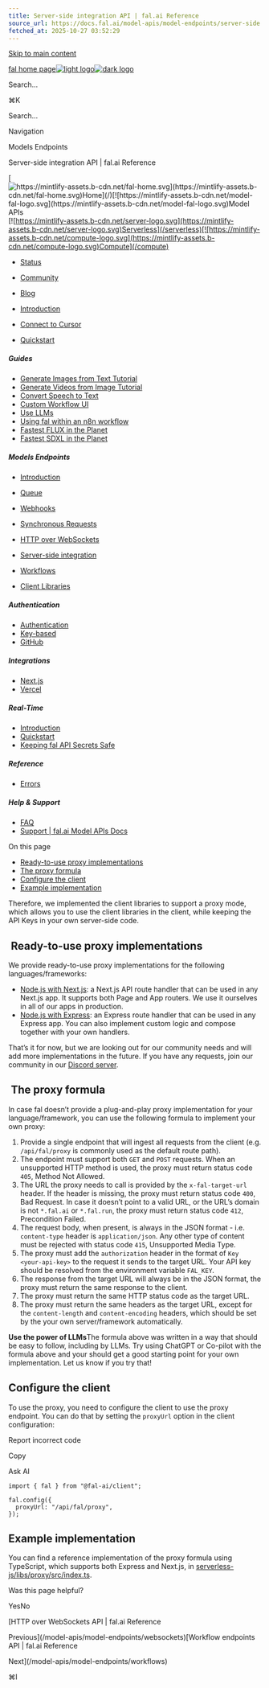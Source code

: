 ```yaml
---
title: Server-side integration API | fal.ai Reference
source_url: https://docs.fal.ai/model-apis/model-endpoints/server-side
fetched_at: 2025-10-27 03:52:29
---
```


[Skip to main content](#content-area)

[fal home page![light logo](https://mintcdn.com/fal-d8505a2e/_1QeqsRe91WUAOCJ/logo/light.svg?fit=max&auto=format&n=_1QeqsRe91WUAOCJ&q=85&s=04c374284984bf56c89974379f02b7a2)![dark logo](https://mintcdn.com/fal-d8505a2e/_1QeqsRe91WUAOCJ/logo/dark.svg?fit=max&auto=format&n=_1QeqsRe91WUAOCJ&q=85&s=b136c77964ac416a72cb0bcba775d7c7)](https://fal.ai/)

Search...

⌘K

Search...

Navigation

Models Endpoints

Server-side integration API | fal.ai Reference

[![https://mintlify-assets.b-cdn.net/fal-home.svg](https://mintlify-assets.b-cdn.net/fal-home.svg)Home](/)[![https://mintlify-assets.b-cdn.net/model-fal-logo.svg](https://mintlify-assets.b-cdn.net/model-fal-logo.svg)Model APIs](/model-apis)[![https://mintlify-assets.b-cdn.net/server-logo.svg](https://mintlify-assets.b-cdn.net/server-logo.svg)Serverless](/serverless)[![https://mintlify-assets.b-cdn.net/compute-logo.svg](https://mintlify-assets.b-cdn.net/compute-logo.svg)Compute](/compute)

- [Status](https://status.fal.ai/)
- [Community](https://discord.gg/fal-ai)
- [Blog](https://blog.fal.ai/)

- [Introduction](/model-apis)

- [Connect to Cursor](/model-apis/mcp)

- [Quickstart](/model-apis/quickstart)

##### Guides

- [Generate Images from Text Tutorial](/model-apis/guides/generate-images-from-text)
- [Generate Videos from Image Tutorial](/model-apis/guides/generate-videos-from-image)
- [Convert Speech to Text](/model-apis/guides/convert-speech-to-text)
- [Custom Workflow UI](/model-apis/guides/custom-workflow-ui)
- [Use LLMs](/model-apis/guides/use-llms)
- [Using fal within an n8n workflow](/model-apis/guides/n8n)
- [Fastest FLUX in the Planet](/model-apis/fast-flux)
- [Fastest SDXL in the Planet](/model-apis/fast-sdxl)

##### Models Endpoints

- [Introduction](/model-apis/model-endpoints)
- [Queue](/model-apis/model-endpoints/queue)
- [Webhooks](/model-apis/model-endpoints/webhooks)
- [Synchronous Requests](/model-apis/model-endpoints/synchronous-requests)
- [HTTP over WebSockets](/model-apis/model-endpoints/websockets)
- [Server-side integration](/model-apis/model-endpoints/server-side)
- [Workflows](/model-apis/model-endpoints/workflows)

- [Client Libraries](/model-apis/client)

##### Authentication

- [Authentication](/model-apis/authentication)
- [Key-based](/model-apis/authentication/key-based)
- [GitHub](/model-apis/authentication/github)

##### Integrations

- [Next.js](/model-apis/integrations/nextjs)
- [Vercel](/model-apis/integrations/vercel)

##### Real-Time

- [Introduction](/model-apis/real-time)
- [Quickstart](/model-apis/real-time/quickstart)
- [Keeping fal API Secrets Safe](/model-apis/real-time/secrets)

##### Reference

- [Errors](/model-apis/errors)

##### Help & Support

- [FAQ](/model-apis/faq)
- [Support | fal.ai Model APIs Docs](/model-apis/support)

On this page

- [Ready-to-use proxy implementations](#ready-to-use-proxy-implementations)
- [The proxy formula](#the-proxy-formula)
- [Configure the client](#configure-the-client)
- [Example implementation](#example-implementation)

Therefore, we implemented the client libraries to support a proxy mode, which allows you to use the client libraries in the client, while keeping the API Keys in your own server-side code.

## [​](#ready-to-use-proxy-implementations) Ready-to-use proxy implementations

We provide ready-to-use proxy implementations for the following languages/frameworks:

- [Node.js with Next.js](/model-apis/integrations/nextjs): a Next.js API route handler that can be used in any Next.js app. It supports both Page and App routers. We use it ourselves in all of our apps in production.
- [Node.js with Express](https://github.com/fal-ai/serverless-js/tree/main/apps/demo-express-app): an Express route handler that can be used in any Express app. You can also implement custom logic and compose together with your own handlers.

That’s it for now, but we are looking out for our community needs and will add more implementations in the future. If you have any requests, join our community in our [Discord server](https://discord.gg/fal-ai).

## [​](#the-proxy-formula) The proxy formula

In case fal doesn’t provide a plug-and-play proxy implementation for your language/framework, you can use the following formula to implement your own proxy:

1. Provide a single endpoint that will ingest all requests from the client (e.g. `/api/fal/proxy` is commonly used as the default route path).
2. The endpoint must support both `GET` and `POST` requests. When an unsupported HTTP method is used, the proxy must return status code `405`, Method Not Allowed.
3. The URL the proxy needs to call is provided by the `x-fal-target-url` header. If the header is missing, the proxy must return status code `400`, Bad Request. In case it doesn’t point to a valid URL, or the URL’s domain is not `*.fal.ai` or `*.fal.run`, the proxy must return status code `412`, Precondition Failed.
4. The request body, when present, is always in the JSON format - i.e. `content-type` header is `application/json`. Any other type of content must be rejected with status code `415`, Unsupported Media Type.
5. The proxy must add the `authorization` header in the format of `Key <your-api-key>` to the request it sends to the target URL. Your API key should be resolved from the environment variable `FAL_KEY`.
6. The response from the target URL will always be in the JSON format, the proxy must return the same response to the client.
7. The proxy must return the same HTTP status code as the target URL.
8. The proxy must return the same headers as the target URL, except for the `content-length` and `content-encoding` headers, which should be set by the your own server/framework automatically.

**Use the power of LLMs**The formula above was written in a way that should be easy to follow, including by LLMs. Try using ChatGPT or Co-pilot with the formula above and your should get a good starting point for your own implementation. Let us know if you try that!

## [​](#configure-the-client) Configure the client

To use the proxy, you need to configure the client to use the proxy endpoint. You can do that by setting the `proxyUrl` option in the client configuration:

Report incorrect code

Copy

Ask AI

```
import { fal } from "@fal-ai/client";

fal.config({
  proxyUrl: "/api/fal/proxy",
});
```

## [​](#example-implementation) Example implementation

You can find a reference implementation of the proxy formula using TypeScript, which supports both Express and Next.js, in [serverless-js/libs/proxy/src/index.ts](https://github.com/fal-ai/serverless-js/blob/main/libs/proxy/src/index.ts).

Was this page helpful?

YesNo

[HTTP over WebSockets API | fal.ai Reference

Previous](/model-apis/model-endpoints/websockets)[Workflow endpoints API | fal.ai Reference

Next](/model-apis/model-endpoints/workflows)

⌘I